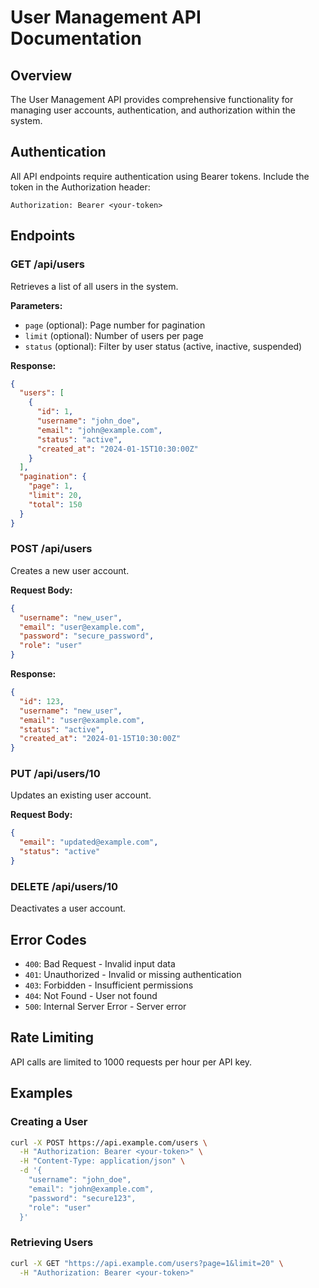 # User Management API Documentation

## Overview
The User Management API provides comprehensive functionality for managing user accounts, authentication, and authorization within the system.

## Authentication
All API endpoints require authentication using Bearer tokens. Include the token in the Authorization header:
```
Authorization: Bearer <your-token>
```

## Endpoints

### GET /api/users
Retrieves a list of all users in the system.

**Parameters:**
- `page` (optional): Page number for pagination
- `limit` (optional): Number of users per page
- `status` (optional): Filter by user status (active, inactive, suspended)

**Response:**
```json
{
  "users": [
    {
      "id": 1,
      "username": "john_doe",
      "email": "john@example.com",
      "status": "active",
      "created_at": "2024-01-15T10:30:00Z"
    }
  ],
  "pagination": {
    "page": 1,
    "limit": 20,
    "total": 150
  }
}
```

### POST /api/users
Creates a new user account.

**Request Body:**
```json
{
  "username": "new_user",
  "email": "user@example.com",
  "password": "secure_password",
  "role": "user"
}
```

**Response:**
```json
{
  "id": 123,
  "username": "new_user",
  "email": "user@example.com",
  "status": "active",
  "created_at": "2024-01-15T10:30:00Z"
}
```

### PUT /api/users/10
Updates an existing user account.

**Request Body:**
```json
{
  "email": "updated@example.com",
  "status": "active"
}
```

### DELETE /api/users/10
Deactivates a user account.

## Error Codes
- `400`: Bad Request - Invalid input data
- `401`: Unauthorized - Invalid or missing authentication
- `403`: Forbidden - Insufficient permissions
- `404`: Not Found - User not found
- `500`: Internal Server Error - Server error

## Rate Limiting
API calls are limited to 1000 requests per hour per API key.

## Examples

### Creating a User
```bash
curl -X POST https://api.example.com/users \
  -H "Authorization: Bearer <your-token>" \
  -H "Content-Type: application/json" \
  -d '{
    "username": "john_doe",
    "email": "john@example.com",
    "password": "secure123",
    "role": "user"
  }'
```

### Retrieving Users
```bash
curl -X GET "https://api.example.com/users?page=1&limit=20" \
  -H "Authorization: Bearer <your-token>"
```

